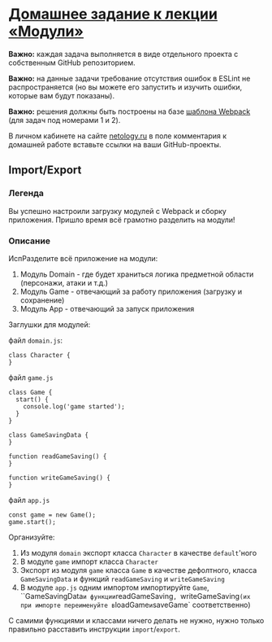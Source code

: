 # [Домашнее задание к лекции «Модули»](https://github.com/netology-code/ajs-homeworks/tree/master/modules#домашнее-задание-к-лекции-модули)
**Важно:** каждая задача выполняется в виде отдельного проекта с собственным GitHub репозиторием.

**Важно:** на данные задачи требование отсутствия ошибок в ESLint не распространяется (но вы можете его запустить и изучить ошибки, которые вам будут показаны).

**Важно:** решения должны быть построены на базе [шаблона Webpack](https://github.com/netology-code/ajs-homeworks/blob/master/ci-template) (для задач под номерами 1 и 2).

В личном кабинете на сайте [netology.ru](http://netology.ru/) в поле комментария к домашней работе вставьте ссылки на ваши GitHub-проекты.

## Import/Export
### Легенда
Вы успешно настроили загрузку модулей с Webpack и сборку приложения. Пришло время всё грамотно разделить на модули!

### Описание
ИспРазделите всё приложение на модули:

1. Модуль Domain - где будет храниться логика предметной области (персонажи, атаки и т.д.)
2. Модуль Game - отвечающий за работу приложения (загрузку и сохранение)
3. Модуль App - отвечающий за запуск приложения

Заглушки для модулей:

файл `domain.js`:
```
class Character {
}
```

файл `game.js`
```
class Game {
  start() {
    console.log('game started');
  }
}

class GameSavingData {
}

function readGameSaving() {
}

function writeGameSaving() {
}
```

файл `app.js`
```
const game = new Game();
game.start();
```

Организуйте:

1. Из модуля `domain` экспорт класса `Character` в качестве `default`'ного
2. В модуле `game` импорт класса `Character`
3. Экспорт из модуля `game` класса `Game` в качестве дефолтного, класса `GameSavingData` и функций `readGameSaving` и `writeGameSaving`
4. В модуле `app.js` одним импортом импортируйте `Game`, ``GameSavingData` и функции `readGameSaving`, `writeGameSaving` (их при импорте переименуйте в `loadGame` и `saveGame` соответственно)

С самими функциями и классами ничего делать не нужно, нужно только правильно расставить инструкции `import`/`export`.